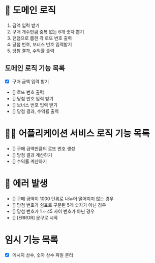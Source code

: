 # 🚀 도메인 로직

1. 금액 입력 받기
2. 구매 개수만큼 중복 없는 6개 숫자 뽑기
3. 랜덤으로 뽑힌 각 로또 번호 출력
4. 당첨 번호, 보너스 번호 입력받기
5. 당첨 결과, 수익률 출력

## 도메인 로직 기능 목록

- [x] 구매 금액 입력 받기
- [] 로또 번호 출력
- [] 당첨 번호 입력 받기
- [] 보너스 번호 입력 받기
- [] 당첨 결과, 수익률 출력

# 🧑‍💻 어플리케이션 서비스 로직 기능 목록

- [] 구매 금액만큼의 로또 번호 생성
- [] 당첨 결과 계산하기
- [] 수익률 계산하기

# 🚫 에러 발생

- [] 구매 금액이 1000 단위로 나누어 떨어지지 않는 경우
- [] 당첨 번호가 쉼표로 구분된 5개 숫자가 아닌 경우
- [] 당첨 번호가 1 ~ 45 사이 번호가 아닌 경우
- [] [ERROR] 문구로 시작

# 임시 기능 목록

- [x] 메시지 상수, 숫자 상수 파일 분리
